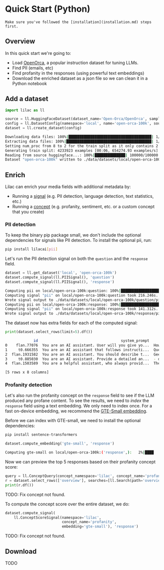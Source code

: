 # Quick Start (Python)

```{tip}
Make sure you've followed the [installation](installation.md) steps first.
```

## Overview

In this quick start we're going to:

- Load [OpenOrca](https://huggingface.co/datasets/Open-Orca/OpenOrca), a popular instruction dataset
  for tuning LLMs.
- Find PII (emails, etc)
- Find profanity in the responses (using powerful text embeddings)
- Download the enriched dataset as a json file so we can clean it in a Python notebook

## Add a dataset

```python
import lilac as ll

source = ll.HuggingFaceDataset(dataset_name='Open-Orca/OpenOrca', sample_size=100_000)
config = ll.DatasetConfig(namespace='local', name='open-orca-100k', source=source)
dataset = ll.create_dataset(config)
```

```sh
Downloading data files: 100%|██████████████████████████████████████| 1/1 [05:14<00:00, 314.85s/it]
Extracting data files: 100%|███████████████████████████████████████| 1/1 [00:00<00:00, 318.98it/s]
Setting num_proc from 8 to 2 for the train split as it only contains 2 shards.
Generating train split: 4233923 examples [00:06, 654274.93 examples/s]
Reading from source huggingface...: 100%|██████████████| 100000/100000 [00:03<00:00, 30124.10it/s]
Dataset "open-orca-100k" written to ./data/datasets/local/open-orca-100k
```

## Enrich

Lilac can enrich your media fields with additional metadata by:

- Running a [signal](../signals/signals.md) (e.g. PII detection, language detection, text
  statistics, etc.)
- Running a [concept](../concepts/concepts.md) (e.g. profanity, sentiment, etc. or a custom concept
  that you create)

### PII detection

To keep the binary pip package small, we don't include the optional dependencies for signals like
PII detection. To install the optional pii, run:

```sh
pip install lilacai[pii]
```

Let's run the PII detection signal on both the `question` and the `response` field.

```python
dataset = ll.get_dataset('local', 'open-orca-100k')
dataset.compute_signal(ll.PIISignal(), 'question')
dataset.compute_signal(ll.PIISignal(), 'response')
```

```sh
Computing pii on local/open-orca-100k:question: 100%|█████████████████████████████████████| 100000/100000 [03:36<00:00, 462.62it/s]
Computing signal "pii" on local/open-orca-100k:question took 216.246s.
Wrote signal output to ./data/datasets/local/open-orca-100k/question/pii
Computing pii on local/open-orca-100k:response: 100%|█████████████████████████████████████| 100000/100000 [02:21<00:00, 708.04it/s]
Computing signal "pii" on local/open-orca-100k:response took 141.312s.
Wrote signal output to ./data/datasets/local/open-orca-100k/response/pii
```

The dataset now has extra fields for each of the computed signal:

```py
print(dataset.select_rows(limit=5).df())
```

```sh
             id                                      system_prompt                                           question  ...                         __rowid__                                       question.pii                                       response.pii
0    flan.77076  You are an AI assistant. User will you give yo...  How does the sentence end?\n\n(CNN) -- When sh...  ...  91885e6e7ff7490687fc3cd23e43eb3f  {'emails': [], 'ip_addresses': [], 'secrets': []}  {'emails': [], 'ip_addresses': [], 'secrets': []}
1     t0.666355  You are an AI assistant that follows instructi...  Question: Formulate an answer to this elaborat...  ...  c465f6be84eb4d7e8eb6a65f9aa69b57  {'emails': [], 'ip_addresses': [], 'secrets': []}  {'emails': [], 'ip_addresses': [], 'secrets': []}
2  flan.1931582  You are an AI assistant. You should describe t...  Gee willickers , Katie has a LOT of stuff ! It...  ...  d7aed78ea5dd497e83abd966160d00ac  {'emails': [], 'ip_addresses': [], 'secrets': []}  {'emails': [], 'ip_addresses': [], 'secrets': []}
3     t0.885030  You are an AI assistant. Provide a detailed an...  - death place is leiden , netherlands    - fie...  ...  711ca0f29d044dadb587ad4fcf1d4798  {'emails': [], 'ip_addresses': [], 'secrets': []}  {'emails': [], 'ip_addresses': [], 'secrets': []}
4  flan.1503589  You are a helpful assistant, who always provid...  The firemen arrived before the police because ...  ...  3909dc8dbafe43e2b8a60fb91e763cf2  {'emails': [], 'ip_addresses': [], 'secrets': []}  {'emails': [], 'ip_addresses': [], 'secrets': []}

[5 rows x 8 columns]
```

### Profanity detection

Let's also run the profanity concept on the `response` field to see if the LLM produced any profane
content. To see the results, we need to _index_ the `response` field using a text embedding. We only
need to index once. For a fast on-device embedding, we recommend the
[GTE-Small embedding](https://huggingface.co/thenlper/gte-small).

Before we can index with GTE-small, we need to install the optional dependencies:

```sh
pip install sentence-transformers
```

```py
dataset.compute_embedding('gte-small', 'response')
```

```sh
Computing gte-small on local/open-orca-100k:('response',):   2%|████              | 2473/100000 [00:54<34:25, 47.22it/s]
```

Now we can preview the top 5 responses based on their profanity concept score:

```py
query = ll.ConceptQuery(concept_namespace='lilac', concept_name='profanity', embedding='gte-small')
r = dataset.select_rows(['overview'], searches=[ll.Search(path='overview', query=query)], limit=5)
print(r.df())
```

TODO: Fix concept not found.

To compute the concept score over the entire dataset, we do:

```py
dataset.compute_signal(
    ll.ConceptScoreSignal(namespace='lilac',
                          concept_name='profanity',
                          embedding='gte-small'), 'response')
```

TODO: Fix concept not found.

## Download

TODO
